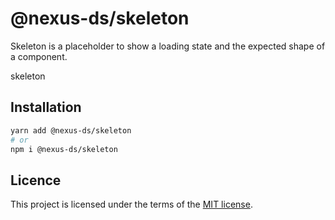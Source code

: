 # @nexus-ds/skeleton

Skeleton is a placeholder to show a loading state and the expected shape of a component.

skeleton

## Installation

```sh
yarn add @nexus-ds/skeleton
# or
npm i @nexus-ds/skeleton
```



## Licence

This project is licensed under the terms of the
[MIT license](https://github.com/NexusDesignSystem/nexus-ds/blob/main/LICENSE).
